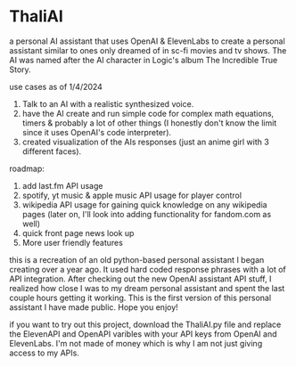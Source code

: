 # ThaliAI
 a personal AI assistant that uses OpenAI & ElevenLabs to create a personal assistant similar to ones only dreamed of in sc-fi movies and tv shows. The AI was named after the AI character in Logic's album The Incredible True Story.


 use cases as of 1/4/2024

 1. Talk to an AI with a realistic synthesized voice.
 2. have the AI create and run simple code for complex math equations, timers & probably a lot of other things (I honestly don't know the limit since it uses OpenAI's code interpreter).
 3. created visualization of the AIs responses (just an anime girl with 3 different faces). 


roadmap:

1. add last.fm API usage
2. spotify, yt music & apple music API usage for player control
3. wikipedia API usage for gaining quick knowledge on any wikipedia pages (later on, I'll look into adding functionality for fandom.com as well)
4. quick front page news look up
5. More user friendly features


this is a recreation of an old python-based personal assistant I began creating over a year ago. It used hard coded response phrases with a lot of API integration.
After checking out the new OpenAI assistant API stuff, I realized how close I was to my dream personal assistant and spent the last couple hours getting it working.
This is the first version of this personal assistant I have made public. Hope you enjoy!

if you want to try out this project, download the ThaliAI.py file and replace the ElevenAPI and OpenAPI varibles with your API keys from OpenAI and ElevenLabs. I'm not made of money which is why I am not just giving access to my APIs.
